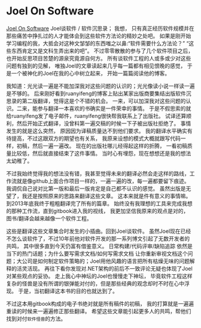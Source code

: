 ﻿# Joel On Software


[Joel On Software][1] Joel谈软件 / 软件沉思录； 我想， 只有真正经历软件规模并在那些痛苦中挣扎过的人才能体会到这些软件方法论的精妙之处吧。 如果是刚开始学习编程的我，大抵会对这种文邹邹的东西嗤之以鼻:“软件需要什么方法论？” “这些东西肯定又是文科生弄出来的吧”。 不过零零散散的参与了几个软件项目之后， 也开始反思项目苦楚的源泉究竟源自何方。 所有谈软件工程的人或多或少对这些问题有独到的见解， 唯独Joel的文章读起来几乎每一篇都有相见恨晚的感觉， 于是一个被神化的Joel在我的心中树立起来， 开始一篇篇阅读他的博客。

我知道：光光读一遍是不能加深我对这些问题的认识的；光光像读小说一样读一遍是不够的。 后来刚好看到ruanyifeng的博客上贴出某家出版商要集结出版软件沉思录的第二版翻译，觉得这是个不错的机会。 一来，可以加深我对这些问题的认识。二来，能参与翻译一本喜欢的书确实是一件荣幸的事情。 于是不假思索的就给ruanyifeng发了电子邮件，ruanyifeng很快帮我联系上了出版社。 试译还算顺利，然后开始正式翻译，没曾料第一遍交稿的时候一下子被出版社拒绝了。 事情发生的就是这么突然， 原因因为译稿质量达不到他们要求。 我的翻译水平确实有待提高，不过这跟双方的期望也有关系， 我原来设想的模式大概就跟写代码一样，初稿，然后一遍一遍改。 现在的出版社哪儿经得起这样的折腾， 一看初稿质量比较低，然后就直接结束了这件事情。 当时心有埋怨，现在想想还是我的想法太幼稚了。

不过我始终觉得我的想法没有错，我甚至觉得未来的翻译必然会走这样的路线，工作流就是像github上面合作项目一样的，一遍一遍的改，每一遍都要留下痕迹。 我调侃自己说对比第一版和最后一版肯定是自己都不认识的感觉。 虽然出版是无望了，我还是按照原来的思路来翻译这些文章。 这本来就是件有意义的事情嘛。 到2013年底我终于粗粗翻译完了所有的篇章。 始终没有我理想的工具来完成我想的那种工作流，直到gitbook进入我的视线， 我更加坚信我原来的观点是对的， 图书/翻译会越来越像一个软件工程。

这些是翻译这些文章集合时发生的小插曲。回到Joel谈软件。 虽然Joel现在已经不怎么谈软件了，不过10年前他对软件开发的那一系列博文引起了无数开发者的共鸣， 其中很多直到今天仍富有借鉴意义。 日常构建/代码评审/缺陷追踪 依然是当下的热门话题；为什么要写需求文档/如何写需求文档 让你重新审视文档这个问题；大公司是如何制定软件策略的；Joel用他风趣的语言把所有枯燥无味的问题解释的活灵活现。  再往下看你发现对.NET架构的前后不一致评论无疑也体现了Joel对某些观点的妥协。 走上我心中神坛的Joel也慢慢走下神坛， 毕竟软件工程这样复杂的怪兽是没有所谓的银弹能对付的，但是那些经典的观念却时不时在心中浮现。 于是，当初翻译这本书的目的也就达到了。 

不过这本用gitbook构成的电子书绝对就是所有稿件的初稿， 我的打算就是一遍遍重读的时候来一遍遍修正那些翻译。 希望这些文章能引起更多人的共鸣，帮他们找到对付`软件怪兽`的方法。


[1]: http://zinking.github.io/JoelOnSoftware/